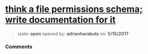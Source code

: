 # [think a file permissions schema; write documentation for it](https://github.com/adrianharabula/condr/issues/86)

> state: **open** opened by: **adrianharabula** on: **5/15/2017**



### Comments

